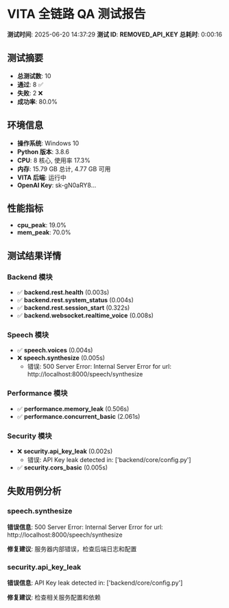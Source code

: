 # VITA 全链路 QA 测试报告

**测试时间**: 2025-06-20 14:37:29
**测试 ID**: __REMOVED_API_KEY__
**总耗时**: 0:00:16

## 测试摘要

- **总测试数**: 10
- **通过**: 8 ✅
- **失败**: 2 ❌
- **成功率**: 80.0%

## 环境信息

- **操作系统**: Windows 10
- **Python 版本**: 3.8.6
- **CPU**: 8 核心, 使用率 17.3%
- **内存**: 15.79 GB 总计, 4.77 GB 可用
- **VITA 后端**: 运行中
- **OpenAI Key**: sk-gN0aRY8...

## 性能指标

- **cpu_peak**: 19.0%
- **mem_peak**: 70.0%

## 测试结果详情


### Backend 模块

- ✅ **backend.rest.health** (0.003s)
- ✅ **backend.rest.system_status** (0.004s)
- ✅ **backend.rest.session_start** (0.322s)
- ✅ **backend.websocket.realtime_voice** (0.008s)

### Speech 模块

- ✅ **speech.voices** (0.004s)
- ❌ **speech.synthesize** (0.005s)
  - 错误: 500 Server Error: Internal Server Error for url: http://localhost:8000/speech/synthesize

### Performance 模块

- ✅ **performance.memory_leak** (0.506s)
- ✅ **performance.concurrent_basic** (2.061s)

### Security 模块

- ❌ **security.api_key_leak** (0.002s)
  - 错误: API Key leak detected in: ['backend/core/config.py']
- ✅ **security.cors_basic** (0.005s)

## 失败用例分析

### speech.synthesize

**错误信息**: 500 Server Error: Internal Server Error for url: http://localhost:8000/speech/synthesize

**修复建议**: 服务器内部错误，检查后端日志和配置

### security.api_key_leak

**错误信息**: API Key leak detected in: ['backend/core/config.py']

**修复建议**: 检查相关服务配置和依赖

